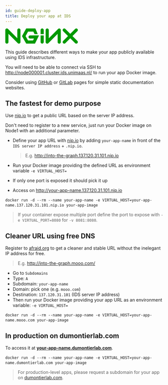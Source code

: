 ```yaml
---
id: guide-deploy-app
title: Deploy your app at IDS
---
```


[![](/img/nginx_logo.svg)](https://www.nginx.com/)

This guide describes different ways to make your app publicly available using IDS infrastructure.

You will need to be able to connect via SSH to http://node000001.cluster.ids.unimaas.nl/ to run your app Docker image.

Consider using [GitHub](https://pages.github.com/) or [GitLab](https://docs.gitlab.com/ee/user/project/pages/) pages for simple static documentation websites.

## The fastest for demo purpose

Use [nip.io](https://nip.io/) to get a public URL based on the server IP address.

Don't need to register to a new service, just run your Docker image on Node1 with an additional parameter.

* Define your app URL with [nip.io](https://nip.io/) by adding `your-app-name` in front of the `IDS server IP address` + `.nip.io`.

  > E.g. http://into-the-graph.137.120.31.101.nip.io

* Run your Docker image providing the defined URL as environment variable `-e VIRTUAL_HOST=`

* If only one port is exposed it should pick it up

* Access on http://your-app-name.137.120.31.101.nip.io

```shell
docker run -d --rm --name your-app-name -e VIRTUAL_HOST=your-app-name.137.120.31.101.nip.io your-app-image
```

> If your container expose multiple port define the port to expose with `-e VIRTUAL_PORT=8080` for `-v 8081:8080`.

## Cleaner URL using free DNS

Register to [afraid.org](https://freedns.afraid.org/) to get a cleaner and stable URL without the inelegant IP address for free.

> E.g. http://into-the-graph.mooo.com/

* Go to `Subdomains`
* Type: `A`
* Subdomain: `your-app-name`
* Domain: pick one (e.g. `mooo.com`)
* Destination: `137.120.31.101` (IDS server IP address)
* Then run your Docker image providing your app URL as an environment variable: `-e VIRTUAL_HOST=`

```shell
docker run -d --rm --name your-app-name -e VIRTUAL_HOST=your-app-name.mooo.com your-app-image
```

## In production on dumontierlab.com

To access it at **[your-app-name.dumontierlab.com](http://your-app-name.dumontierlab.com)**.

```shell
docker run -d --rm --name your-app-name -e VIRTUAL_HOST=your-app-name.dumontierlab.com your-app-image
```

> For production-level apps, please request a subdomain for your app on [dumontierlab.com](http://dumontierlab.com/).
